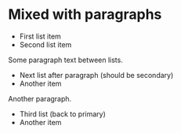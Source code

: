 # Mixed with paragraphs

- First list item
- Second list item

Some paragraph text between lists.

* Next list after paragraph (should be secondary)
* Another item

Another paragraph.

- Third list (back to primary)
- Another item
